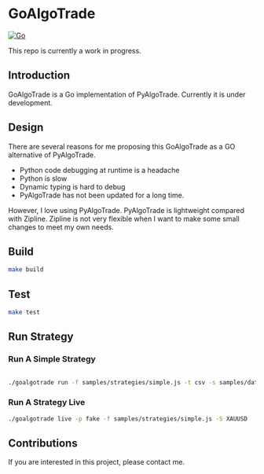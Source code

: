 # GoAlgoTrade

[![Go](https://github.com/wilsonwang371/goalgotrade/actions/workflows/go.yml/badge.svg)](https://github.com/wilsonwang371/goalgotrade/actions/workflows/go.yml)

This repo is currently a work in progress.

## Introduction

GoAlgoTrade is a Go implementation of PyAlgoTrade. Currently it is under development.

## Design

There are several reasons for me proposing this GoAlgoTrade as a GO alternative of PyAlgoTrade.

* Python code debugging at runtime is a headache
* Python is slow
* Dynamic typing is hard to debug
* PyAlgoTrade has not been updated for a long time.

However, I love using PyAlgoTrade. PyAlgoTrade is lightweight compared with Zipline. Zipline is not very flexible when
I want to make some small changes to meet my own needs.



## Build

```bash
make build
```

## Test

```bash
make test
```

## Run Strategy


### Run A Simple Strategy

```bash

./goalgotrade run -f samples/strategies/simple.js -t csv -s samples/data/DBC-2007-yahoofinance.csv 

```

### Run A Strategy Live

```bash
./goalgotrade live -p fake -f samples/strategies/simple.js -S XAUUSD
```


## Contributions

If you are interested in this project, please contact me.
